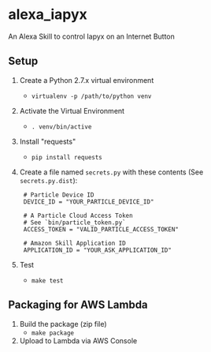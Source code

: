 # alexa_iapyx
An Alexa Skill to control Iapyx on an Internet Button

## Setup
1. Create a Python 2.7.x virtual environment
    - `virtualenv -p /path/to/python venv`
2. Activate the Virtual Environment
    - `. venv/bin/active`
3. Install "requests"
    - `pip install requests`
4. Create a file named `secrets.py` with these contents (See `secrets.py.dist`):

        # Particle Device ID
        DEVICE_ID = "YOUR_PARTICLE_DEVICE_ID"

        # A Particle Cloud Access Token
        # See `bin/particle_token.py`
        ACCESS_TOKEN = "VALID_PARTICLE_ACCESS_TOKEN"

        # Amazon Skill Application ID
        APPLICATION_ID = "YOUR_ASK_APPLICATION_ID"
5. Test
    - `make test`

## Packaging for AWS Lambda
1. Build the package (zip file)
    - `make package`
2. Upload to Lambda via AWS Console
